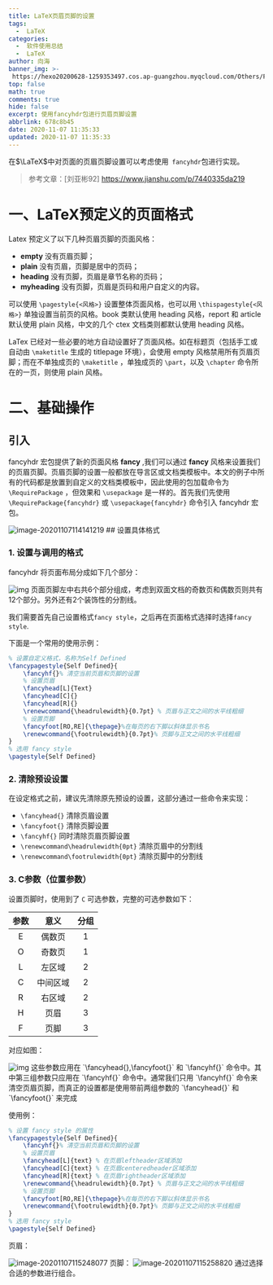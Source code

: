 ```yaml
---
title: LaTeX页眉页脚的设置
tags:
  -  LaTeX
categories:
  -  软件使用总结
  -  LaTeX
author: 向海
banner_img: >-
 https://hexo20200628-1259353497.cos.ap-guangzhou.myqcloud.com/Others/Fluid/post/post2.jpg
top: false
math: true
comments: true
hide: false
excerpt: 使用fancyhdr包进行页眉页脚设置
abbrlink: 678c8b45
date: 2020-11-07 11:35:33
updated: 2020-11-07 11:35:33
---
```


在$\LaTeX$中对页面的页眉页脚设置可以考虑使用` fancyhdr`包进行实现。

> 参考文章：[刘亚彬92] https://www.jianshu.com/p/7440335da219

# 一、LaTeX预定义的页面格式

Latex 预定义了以下几种页眉页脚的页面风格：

 - **empty** 没有页眉页脚；
 - **plain** 没有页眉，页脚是居中的页码；
 - **heading** 没有页脚，页眉是章节名称的页码；
 - **myheading** 没有页脚，页眉是页码和用户自定义的内容。

可以使用 `\pagestyle{<风格>}` 设置整体页面风格，也可以用 `\thispagestyle{<风格>}` 单独设置当前页的风格。book 类默认使用 heading 风格，report 和 article 默认使用 plain 风格，中文的几个 ctex 文档类则都默认使用 heading 风格。

LaTex 已经对一些必要的地方自动设置好了页面风格。如在标题页（包括手工或自动由 `\maketitle` 生成的 titlepage 环境），会使用 empty 风格禁用所有页眉页脚；而在不单独成页的 `\maketitle` ，单独成页的 `\part`，以及 `\chapter` 命令所在的一页，则使用 plain 风格。

# 二、基础操作

## 引入

fancyhdr 宏包提供了新的页面风格 **fancy** ,我们可以通过 **fancy** 风格来设置我们的页眉页脚。页眉页脚的设置一般都放在导言区或文档类模板中。本文的例子中所有的代码都是放置到自定义的文档类模板中，因此使用的包加载命令为 `\RequirePackage` ，但效果和 `\usepackage` 是一样的。首先我们先使用 `\RequirePackage{fancyhdr}` 或 `\usepackage{fancyhdr}` 命令引入 fancyhdr 宏包。

<img src="https://hexo20200628-1259353497.cos.ap-guangzhou.myqcloud.com/Articles/%E5%85%B6%E5%AE%83%E8%BD%AF%E4%BB%B6%E4%BD%BF%E7%94%A8/LaTeX/image-20201107114141219.png" alt="image-20201107114141219" style="zoom:100%;" />
## 设置具体格式

### 1. 设置与调用的格式

fancyhdr 将页面布局分成如下几个部分：

<img src="https://hexo20200628-1259353497.cos.ap-guangzhou.myqcloud.com/Articles/%E5%85%B6%E5%AE%83%E8%BD%AF%E4%BB%B6%E4%BD%BF%E7%94%A8/LaTeX/14174754-a700cc72b4a260a8.png" alt="img" style="zoom:100%;" />
页面页脚左中右共6个部分组成，考虑到双面文档的奇数页和偶数页则共有12个部分。另外还有2个装饰性的分割线。

我们需要首先自己设置格式`fancy style`，之后再在页面格式选择时选择`fancy style`.

下面是一个常用的使用示例：

```latex
% 设置自定义格式，名称为Self Defined
\fancypagestyle{Self Defined}{
	\fancyhf{}% 清空当前页眉和页脚的设置
	% 设置页眉 
	\fancyhead[L]{Text}
	\fancyhead[C]{}
	\fancyhead[R]{}
	\renewcommand{\headrulewidth}{0.7pt} % 页眉与正文之间的水平线粗细
	% 设置页脚
	\fancyfoot[RO,RE]{\thepage}%在每页的右下脚以斜体显示书名
	\renewcommand{\footrulewidth}{0.7pt}% 页脚与正文之间的水平线粗细
} 
% 选用 fancy style
\pagestyle{Self Defined}
```

### 2. 清除预设设置

在设定格式之前，建议先清除原先预设的设置，这部分通过一些命令来实现：

+ `\fancyhead{}` 清除页眉设置
+ `\fancyfoot{}` 清除页脚设置
+ `\fancyhf{}` 同时清除页眉页脚设置
+ `\renewcommand\headrulewidth{0pt}` 清除页眉中的分割线
+ `\renewcommand\footrulewidth{0pt}` 清除页脚中的分割线

### 3. C参数（位置参数）

设置页脚时，使用到了 `C` 可选参数，完整的可选参数如下：

| 参数 | 意义 | 分组 |
| :--: | :------: | :--: |
| E | 偶数页 | 1 |
| O | 奇数页 | 1 |
| L | 左区域 | 2 |
| C | 中间区域 | 2 |
| R | 右区域 | 2 |
| H | 页眉 | 3 |
| F | 页脚 | 3 |

对应如图：

<img src="https://hexo20200628-1259353497.cos.ap-guangzhou.myqcloud.com/Articles/%E5%85%B6%E5%AE%83%E8%BD%AF%E4%BB%B6%E4%BD%BF%E7%94%A8/LaTeX/14174754-a700cc72b4a260a8.png" alt="img" style="zoom:100%;" />
这些参数应用在 `\fancyhead{},\fancyfoot{}` 和 `\fancyhf{}` 命令中。其中第三组参数只应用在 `\fancyhf{}` 命令中。通常我们只用 `\fancyhf{}` 命令来清空页眉页脚，而真正的设置都是使用带前两组参数的 `\fancyhead{}` 和 `\fancyfoot{}` 来完成

使用例：

```latex
% 设置 fancy style 的属性
\fancypagestyle{Self Defined}{
	\fancyhf{}% 清空当前页眉和页脚的设置
	% 设置页眉 
	\fancyhead[L]{text} % 在页眉leftheader区域添加
	\fancyhead[C]{text} % 在页眉centeredheader区域添加
	\fancyhead[R]{text} % 在页眉rightheader区域添加
	\renewcommand{\headrulewidth}{0.7pt} % 页眉与正文之间的水平线粗细
	% 设置页脚
	\fancyfoot[RO,RE]{\thepage}%在每页的右下脚以斜体显示书名
	\renewcommand{\footrulewidth}{0.7pt}% 页脚与正文之间的水平线粗细
} 
% 选用 fancy style
\pagestyle{Self Defined}
```

页眉：

<img src="https://hexo20200628-1259353497.cos.ap-guangzhou.myqcloud.com/Articles/%E5%85%B6%E5%AE%83%E8%BD%AF%E4%BB%B6%E4%BD%BF%E7%94%A8/LaTeX/image-20201107115248077.png" alt="image-20201107115248077" style="zoom:100%;" />
页脚：

<img src="https://hexo20200628-1259353497.cos.ap-guangzhou.myqcloud.com/Articles/%E5%85%B6%E5%AE%83%E8%BD%AF%E4%BB%B6%E4%BD%BF%E7%94%A8/LaTeX/image-20201107115258820.png" alt="image-20201107115258820" style="zoom:100%;" />
通过选择合适的参数进行组合。